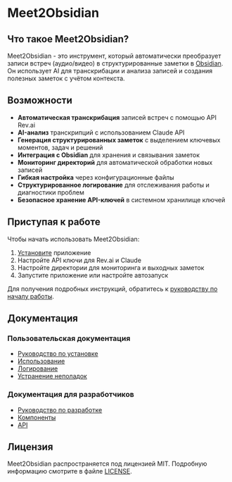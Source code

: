 # Meet2Obsidian

## Что такое Meet2Obsidian?

Meet2Obsidian - это инструмент, который автоматически преобразует записи встреч (аудио/видео) в структурированные заметки в [Obsidian](https://obsidian.md/). Он использует AI для транскрибации и анализа записей и создания полезных заметок с учётом контекста.

## Возможности

- **Автоматическая транскрибация** записей встреч с помощью API Rev.ai
- **AI-анализ** транскрипций с использованием Claude API
- **Генерация структурированных заметок** с выделением ключевых моментов, задач и решений
- **Интеграция с Obsidian** для хранения и связывания заметок
- **Мониторинг директорий** для автоматической обработки новых записей
- **Гибкая настройка** через конфигурационные файлы
- **Структурированное логирование** для отслеживания работы и диагностики проблем
- **Безопасное хранение API-ключей** в системном хранилище ключей

## Приступая к работе

Чтобы начать использовать Meet2Obsidian:

1. [Установите](user/getting-started/installation.md) приложение
2. Настройте API ключи для Rev.ai и Claude
3. Настройте директории для мониторинга и выходных заметок
4. Запустите приложение или настройте автозапуск

Для получения подробных инструкций, обратитесь к [руководству по началу работы](user/getting-started/installation.md).

## Документация

### Пользовательская документация

- [Руководство по установке](user/getting-started/installation.md)
- [Использование](usage.md)
- [Логирование](user/usage/logging.md)
- [Устранение неполадок](user/troubleshooting/README.md)

### Документация для разработчиков

- [Руководство по разработке](development.md)
- [Компоненты](dev/components/)
- [API](api/)

## Лицензия

Meet2Obsidian распространяется под лицензией MIT. Подробную информацию смотрите в файле [LICENSE](../LICENSE).